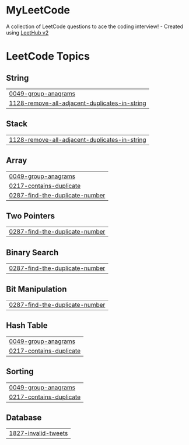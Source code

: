 # MyLeetCode
A collection of LeetCode questions to ace the coding interview! - Created using [LeetHub v2](https://github.com/arunbhardwaj/LeetHub-2.0)

<!---LeetCode Topics Start-->
# LeetCode Topics
## String
|  |
| ------- |
| [0049-group-anagrams](https://github.com/wittzard/MyLeetCode/tree/master/0049-group-anagrams) |
| [1128-remove-all-adjacent-duplicates-in-string](https://github.com/wittzard/MyLeetCode/tree/master/1128-remove-all-adjacent-duplicates-in-string) |
## Stack
|  |
| ------- |
| [1128-remove-all-adjacent-duplicates-in-string](https://github.com/wittzard/MyLeetCode/tree/master/1128-remove-all-adjacent-duplicates-in-string) |
## Array
|  |
| ------- |
| [0049-group-anagrams](https://github.com/wittzard/MyLeetCode/tree/master/0049-group-anagrams) |
| [0217-contains-duplicate](https://github.com/wittzard/MyLeetCode/tree/master/0217-contains-duplicate) |
| [0287-find-the-duplicate-number](https://github.com/wittzard/MyLeetCode/tree/master/0287-find-the-duplicate-number) |
## Two Pointers
|  |
| ------- |
| [0287-find-the-duplicate-number](https://github.com/wittzard/MyLeetCode/tree/master/0287-find-the-duplicate-number) |
## Binary Search
|  |
| ------- |
| [0287-find-the-duplicate-number](https://github.com/wittzard/MyLeetCode/tree/master/0287-find-the-duplicate-number) |
## Bit Manipulation
|  |
| ------- |
| [0287-find-the-duplicate-number](https://github.com/wittzard/MyLeetCode/tree/master/0287-find-the-duplicate-number) |
## Hash Table
|  |
| ------- |
| [0049-group-anagrams](https://github.com/wittzard/MyLeetCode/tree/master/0049-group-anagrams) |
| [0217-contains-duplicate](https://github.com/wittzard/MyLeetCode/tree/master/0217-contains-duplicate) |
## Sorting
|  |
| ------- |
| [0049-group-anagrams](https://github.com/wittzard/MyLeetCode/tree/master/0049-group-anagrams) |
| [0217-contains-duplicate](https://github.com/wittzard/MyLeetCode/tree/master/0217-contains-duplicate) |
## Database
|  |
| ------- |
| [1827-invalid-tweets](https://github.com/wittzard/MyLeetCode/tree/master/1827-invalid-tweets) |
<!---LeetCode Topics End-->